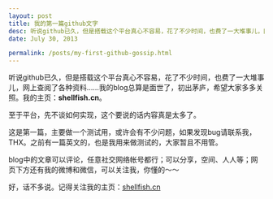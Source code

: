 ```yaml
---
layout: post
title: 我的第一篇github文字
desc: 听说github已久，但是搭载这个平台真心不容易，花了不少时间，也费了一大堆事儿，网上查阅了各种资料……我的blog总算是面世了，初出茅庐，希望大家多多关照。我的主页：<strong>shellfish.cn</strong>。
date: July 30, 2013

permalink: /posts/my-first-github-gossip.html
---
```

听说github已久，但是搭载这个平台真心不容易，花了不少时间，也费了一大堆事儿，网上查阅了各种资料……我的blog总算是面世了，初出茅庐，希望大家多多关照。我的主页：<strong>shellfish.cn</strong>。

至于平台，先不谈如何实现，这个要说的话内容真是太多了。

这是第一篇，主要做一个测试用，或许会有不少问题，如果发现bug请联系我，THX。之前有一篇英文的，也是我用来做测试的，大家暂且不用管。

blog中的文章可以评论，任意社交网络帐号都行；可以分享，空间、人人等；网页下方还有我的微博和微信，可以关注我，你懂的～～

好，话不多说。记得关注我的主页：[shellfish.cn](http://shellfish.cn)
